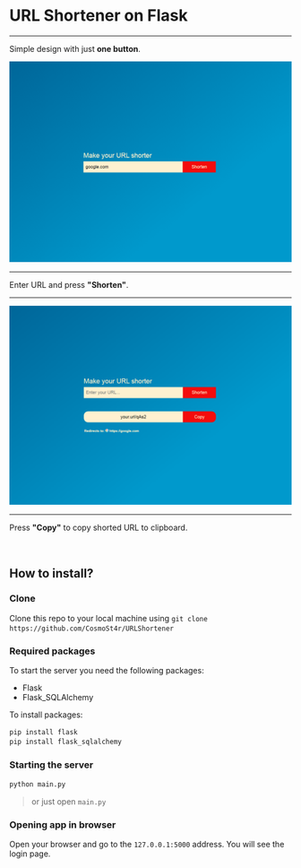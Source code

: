 # URL Shortener on Flask

__________

Simple design with just **one button**.

![Homepage](https://github.com/CosmoSt4r/URLShortener/blob/master/readme/Homepage.png?raw=true)

__________

Enter URL and press **"Shorten"**.

_________

![Shorten](https://github.com/CosmoSt4r/URLShortener/blob/master/readme/Shorten.png?raw=true)

_________

Press **"Copy"** to copy shorted URL to clipboard.

<br>

## How to install?



### Clone

Clone this repo to your local machine using `git clone https://github.com/CosmoSt4r/URLShortener`

### Required packages

To start the server you need the following packages: 

 - Flask
 - Flask_SQLAlchemy

To install packages:

```py
pip install flask
pip install flask_sqlalchemy
```

### Starting the server

```py
python main.py
```
> or just open `main.py`

### Opening app in browser

Open your browser and go to the `127.0.0.1:5000` address. You will see the login page.
